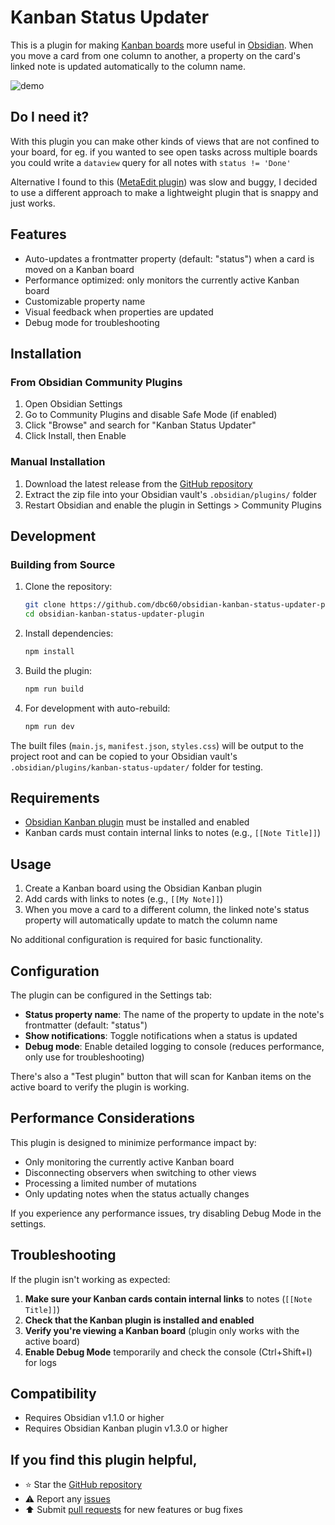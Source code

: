 # Kanban Status Updater

This is a plugin for making [Kanban boards]((https://github.com/mgmeyers/obsidian-kanban)) more useful in [Obsidian](https://obsidian.md). When you move a card from one column to another, a property on the card's linked note is updated automatically to the column name.


![demo](demo.gif)

## Do I need it?

With this plugin you can make other kinds of views that are not confined to your board, for eg. if you wanted to see open tasks across multiple boards you could write a `dataview` query for all notes with `status != 'Done'`

Alternative I found to this ([MetaEdit plugin](https://github.com/chhoumann/MetaEdit)) was slow and buggy, I decided to use a different approach to make a lightweight plugin that is snappy and just works.

## Features

- Auto-updates a frontmatter property (default: "status") when a card is moved on a Kanban board
- Performance optimized: only monitors the currently active Kanban board
- Customizable property name
- Visual feedback when properties are updated
- Debug mode for troubleshooting

## Installation

### From Obsidian Community Plugins

1. Open Obsidian Settings
2. Go to Community Plugins and disable Safe Mode (if enabled)
3. Click "Browse" and search for "Kanban Status Updater"
4. Click Install, then Enable

### Manual Installation

1. Download the latest release from the [GitHub repository](https://github.com/yourusername/obsidian-kanban-status-updater/releases)
2. Extract the zip file into your Obsidian vault's `.obsidian/plugins/` folder
3. Restart Obsidian and enable the plugin in Settings > Community Plugins

## Development

### Building from Source

1. Clone the repository:
   ```bash
   git clone https://github.com/dbc60/obsidian-kanban-status-updater-plugin.git
   cd obsidian-kanban-status-updater-plugin
   ```

2. Install dependencies:
   ```bash
   npm install
   ```

3. Build the plugin:
   ```bash
   npm run build
   ```

4. For development with auto-rebuild:
   ```bash
   npm run dev
   ```

The built files (`main.js`, `manifest.json`, `styles.css`) will be output to the project root and can be copied to your Obsidian vault's `.obsidian/plugins/kanban-status-updater/` folder for testing.

## Requirements

- [Obsidian Kanban plugin](https://github.com/mgmeyers/obsidian-kanban) must be installed and enabled
- Kanban cards must contain internal links to notes (e.g., `[[Note Title]]`)

## Usage

1. Create a Kanban board using the Obsidian Kanban plugin
2. Add cards with links to notes (e.g., `[[My Note]]`)
3. When you move a card to a different column, the linked note's status property will automatically update to match the column name

No additional configuration is required for basic functionality.

## Configuration

The plugin can be configured in the Settings tab:

- **Status property name**: The name of the property to update in the note's frontmatter (default: "status")
- **Show notifications**: Toggle notifications when a status is updated
- **Debug mode**: Enable detailed logging to console (reduces performance, only use for troubleshooting)

There's also a "Test plugin" button that will scan for Kanban items on the active board to verify the plugin is working.

## Performance Considerations

This plugin is designed to minimize performance impact by:

- Only monitoring the currently active Kanban board
- Disconnecting observers when switching to other views
- Processing a limited number of mutations
- Only updating notes when the status actually changes

If you experience any performance issues, try disabling Debug Mode in the settings.

## Troubleshooting

If the plugin isn't working as expected:

1. **Make sure your Kanban cards contain internal links** to notes (`[[Note Title]]`)
2. **Check that the Kanban plugin is installed and enabled**
3. **Verify you're viewing a Kanban board** (plugin only works with the active board)
4. **Enable Debug Mode** temporarily and check the console (Ctrl+Shift+I) for logs

## Compatibility

- Requires Obsidian v1.1.0 or higher
- Requires Obsidian Kanban plugin v1.3.0 or higher

## If you find this plugin helpful,
- ⭐️ Star the [GitHub repository](https://github.com/ankit-kapur/obsidian-kanban-status-updater-plugin)
- ⚠️ Report any [issues](https://github.com/ankit-kapur/obsidian-kanban-status-updater-plugin/issues)
- ⬆️ Submit [pull requests](https://github.com/ankit-kapur/obsidian-kanban-status-updater-plugin/pulls) for new features or bug fixes
